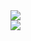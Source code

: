 <div>
  <img align="center" src="https://github-readme-stats.vercel.app/api?username=flick0&show_icons=true&title_color=eed49f&text_color=b7bdf8&icon_color=a6da95&bg_color=181926&border_color=c6a0f6&border_radius=15"/>
</div>
<div>
  <img align="center" src="https://github-readme-stats.vercel.app/api/top-langs/?username=flick0&layout=compact&show_icons=true&title_color=eed49f&text_color=b7bdf8&icon_color=a6da95&bg_color=181926&border_color=c6a0f6&border_radius=15">
</div>
